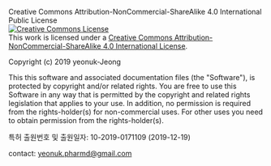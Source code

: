 Creative Commons Attribution-NonCommercial-ShareAlike 4.0 International Public License  
<a rel="license" href="http://creativecommons.org/licenses/by-nc-sa/4.0/"><img alt="Creative Commons License" style="border-width:0" src="https://i.creativecommons.org/l/by-nc-sa/4.0/88x31.png" /></a><br />This work is licensed under a <a rel="license" href="http://creativecommons.org/licenses/by-nc-sa/4.0/">Creative Commons Attribution-NonCommercial-ShareAlike 4.0 International License</a>.

Copyright (c) 2019 yeonuk-Jeong

This this software and associated documentation files (the "Software"), 
is protected by copyright and/or related rights. You are free to use 
this Software in any way that is permitted by the copyright and 
related rights legislation that applies to your use. In addition, 
no permission is required from the rights-holder(s) for non-commercial uses. 
For other uses you need to obtain permission from the rights-holder(s).

특허 출원번호 및 출원일자: 10-2019-0171109 (2019-12-19)

contact: yeonuk.pharmd@gmail.com
